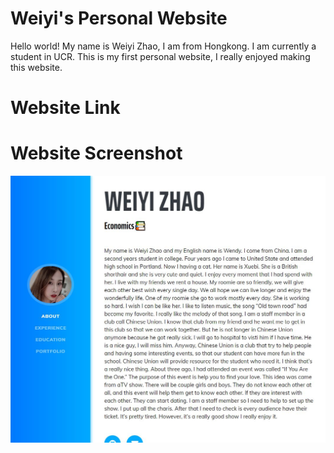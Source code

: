 # Weiyi's Personal Website

Hello world! My name is Weiyi Zhao, I am from Hongkong. I am currently a student in UCR. This is my first personal website, I really enjoyed making this website.

# Website Link


# Website Screenshot
![Description of Image](img/WeiyiZhao.JPG) 